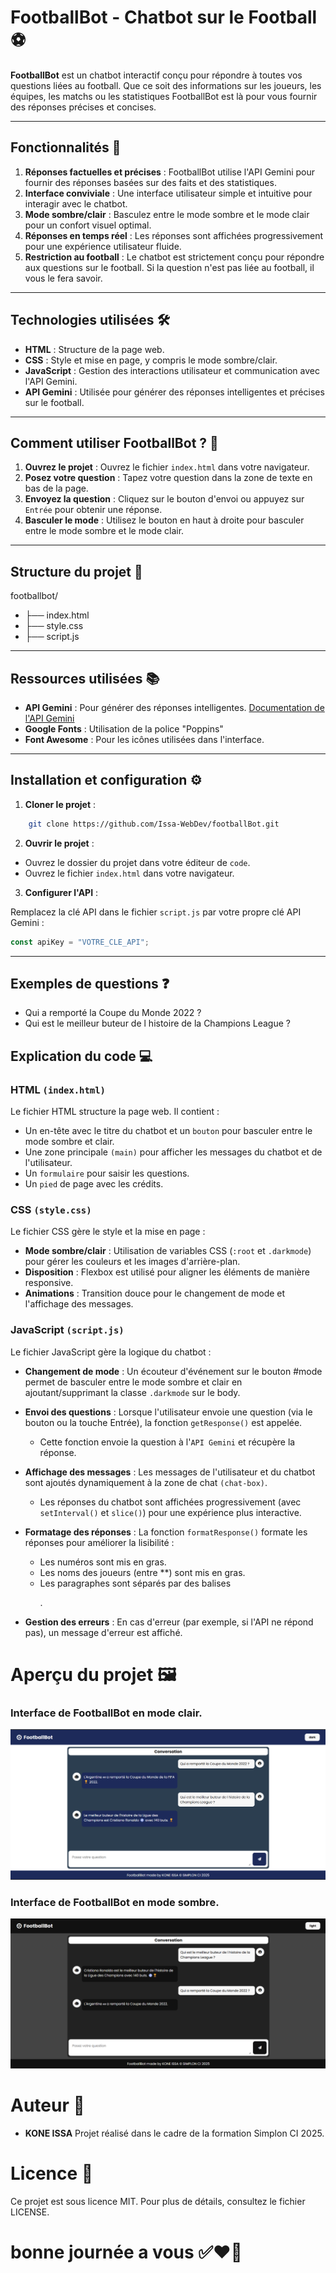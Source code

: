 # FootballBot - Chatbot sur le Football ⚽

**FootballBot** est un chatbot interactif conçu pour répondre à toutes vos questions liées au football. Que ce soit des informations sur les joueurs, les équipes, les matchs ou les statistiques FootballBot est là pour vous fournir des réponses précises et concises.

---

## Fonctionnalités 🚀

1. **Réponses factuelles et précises** : FootballBot utilise l'API Gemini pour fournir des réponses basées sur des faits et des statistiques.
2. **Interface conviviale** : Une interface utilisateur simple et intuitive pour interagir avec le chatbot.
3. **Mode sombre/clair** : Basculez entre le mode sombre et le mode clair pour un confort visuel optimal.
4. **Réponses en temps réel** : Les réponses sont affichées progressivement pour une expérience utilisateur fluide.
5. **Restriction au football** : Le chatbot est strictement conçu pour répondre aux questions sur le football. Si la question n'est pas liée au football, il vous le fera savoir.

---

## Technologies utilisées 🛠️

- **HTML** : Structure de la page web.
- **CSS** : Style et mise en page, y compris le mode sombre/clair.
- **JavaScript** : Gestion des interactions utilisateur et communication avec l'API Gemini.
- **API Gemini** : Utilisée pour générer des réponses intelligentes et précises sur le football.

---

## Comment utiliser FootballBot ? 🤖

1. **Ouvrez le projet** : Ouvrez le fichier `index.html` dans votre navigateur.
2. **Posez votre question** : Tapez votre question dans la zone de texte en bas de la page.
3. **Envoyez la question** : Cliquez sur le bouton d'envoi ou appuyez sur `Entrée` pour obtenir une réponse.
4. **Basculer le mode** : Utilisez le bouton en haut à droite pour basculer entre le mode sombre et le mode clair.

---

## Structure du projet 📂

footballbot/

- ├── index.html
- ├── style.css
- ├── script.js

---

## Ressources utilisées 📚

- **API Gemini** : Pour générer des réponses intelligentes. [Documentation de l'API Gemini](https://ai.google.dev/gemini-api/docs/api-key)
- **Google Fonts** : Utilisation de la police "Poppins"
- **Font Awesome** : Pour les icônes utilisées dans l'interface.

---

## Installation et configuration ⚙️

1. **Cloner le projet** :

```bash
	git clone https://github.com/Issa-WebDev/footballBot.git
```

2. **Ouvrir le projet** :

- Ouvrez le dossier du projet dans votre éditeur de `code`.
- Ouvrez le fichier `index.html` dans votre navigateur.

3. **Configurer l'API** :

Remplacez la clé API dans le fichier `script.js` par votre propre clé API Gemini :

```javascript
const apiKey = "VOTRE_CLE_API";
```

---

## Exemples de questions ❓

- Qui a remporté la Coupe du Monde 2022 ?
- Qui est le meilleur buteur de l histoire de la Champions League ?

## Explication du code 💻

### HTML `(index.html)`

Le fichier HTML structure la page web. Il contient :

- Un en-tête avec le titre du chatbot et un `bouton` pour basculer entre le mode sombre et clair.
- Une zone principale `(main)` pour afficher les messages du chatbot et de l'utilisateur.
- Un `formulaire` pour saisir les questions.
- Un `pied` de page avec les crédits.

### CSS `(style.css)`

Le fichier CSS gère le style et la mise en page :

- **Mode sombre/clair** : Utilisation de variables CSS (`:root` et `.darkmode`) pour gérer les couleurs et les images d'arrière-plan.
- **Disposition** : Flexbox est utilisé pour aligner les éléments de manière responsive.
- **Animations** : Transition douce pour le changement de mode et l'affichage des messages.

### JavaScript `(script.js)`

Le fichier JavaScript gère la logique du chatbot :

- **Changement de mode** : Un écouteur d'événement sur le bouton #mode permet de basculer entre le mode sombre et clair en ajoutant/supprimant la classe `.darkmode` sur le body.

- **Envoi des questions** : Lorsque l'utilisateur envoie une question (via le bouton ou la touche Entrée), la fonction `getResponse()` est appelée.

  - Cette fonction envoie la question à l'`API Gemini` et récupère la réponse.

- **Affichage des messages** : Les messages de l'utilisateur et du chatbot sont ajoutés dynamiquement à la zone de chat `(chat-box)`.

  - Les réponses du chatbot sont affichées progressivement (avec `setInterval()` et `slice()`) pour une expérience plus interactive.

- **Formatage des réponses** : La fonction `formatResponse()` formate les réponses pour améliorer la lisibilité :

  - Les numéros sont mis en gras.
  - Les noms des joueurs (entre \*\*) sont mis en gras.
  - Les paragraphes sont séparés par des balises <p>.

- **Gestion des erreurs** : En cas d'erreur (par exemple, si l'API ne répond pas), un message d'erreur est affiché.

# Aperçu du projet 🖼️

### Interface de FootballBot en mode clair.

![Aperçu de FootballBot](/thums/light.png)

### Interface de FootballBot en mode sombre.

![Aperçu de FootballBot](/thums/dark.png)

# Auteur 👤

- **KONE ISSA**
  Projet réalisé dans le cadre de la formation Simplon CI 2025.

# Licence 📜

Ce projet est sous licence MIT. Pour plus de détails, consultez le fichier LICENSE.

# bonne journée a vous ✅❤️‍🔥
